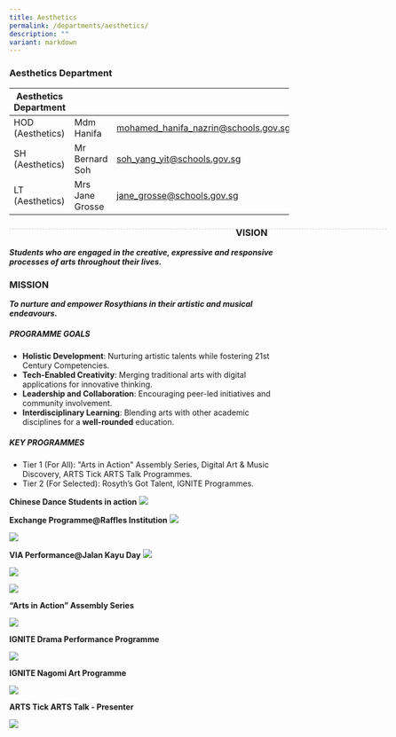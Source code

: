 ```yaml
---
title: Aesthetics
permalink: /departments/aesthetics/
description: ""
variant: markdown
---
```

### Aesthetics Department

| Aesthetics Department |  | |
| -------- | -------- | -------- |
| HOD (Aesthetics) | Mdm Hanifa | mohamed_hanifa_nazrin@schools.gov.sg |
| SH (Aesthetics) | Mr Bernard Soh | soh_yang_yit@schools.gov.sg |
| LT (Aesthetics) | Mrs Jane Grosse |  jane_grosse@schools.gov.sg |

<div style="line-height: 19.6px; width: 408px; float: left;"><div style="margin-top: 8px; margin-bottom: 8px; line-height: 19.6px; width: 680px; border-bottom: 1px dashed rgb(204, 204, 204); height: 1px; clear: both;"></div></div>

### VISION
***Students who are engaged in the creative, expressive and responsive processes of arts throughout their lives.***

### MISSION
***To nurture and empower Rosythians in their artistic and musical endeavours.***

##### PROGRAMME GOALS
* **Holistic Development**: Nurturing artistic talents while fostering 21st Century Competencies.
* **Tech-Enabled Creativity**: Merging traditional arts with digital applications for innovative thinking.
* **Leadership and Collaboration**: Encouraging peer-led initiatives and community involvement.
* **Interdisciplinary Learning**: Blending arts with other academic disciplines for a **well-rounded** education.

##### KEY PROGRAMMES
* Tier 1 (For All): "Arts in Action" Assembly Series, Digital Art &amp; Music Discovery, ARTS Tick ARTS Talk Programmes.
* Tier 2 (For Selected): Rosyth’s Got Talent, IGNITE Programmes.

**Chinese Dance Students in action**
![](/images/2024%20Aesthetics/Picture1.jpg)

**Exchange Programme@Raffles Institution**
![](/images/2024%20Aesthetics/Picture2.jpg)

![](/images/2024%20Aesthetics/Picture3.jpg)

**VIA Performance@Jalan Kayu Day**
![](/images/2024%20Aesthetics/Picture4.jpg)

![](/images/2024%20Aesthetics/Picture5.jpg)

![](/images/2024%20Aesthetics/Picture6.jpg)

**“Arts in Action” Assembly Series**

![](/images/2024%20Aesthetics/Picture8.jpg)

**IGNITE Drama Performance Programme**

![](/images/2024%20Aesthetics/Picture9.jpg)

**IGNITE Nagomi Art Programme**

![](/images/2024%20Aesthetics/Picture10.jpg)

**ARTS Tick ARTS Talk - Presenter**

![](/images/2024%20Aesthetics/Picture11.jpg)